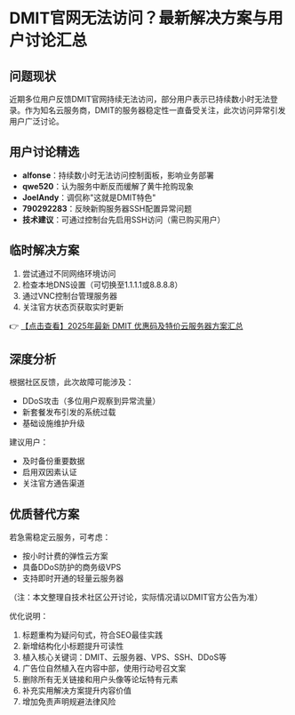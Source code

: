 # DMIT官网无法访问？最新解决方案与用户讨论汇总

## 问题现状
近期多位用户反馈DMIT官网持续无法访问，部分用户表示已持续数小时无法登录。作为知名云服务商，DMIT的服务器稳定性一直备受关注，此次访问异常引发用户广泛讨论。

## 用户讨论精选
- **alfonse**：持续数小时无法访问控制面板，影响业务部署
- **qwe520**：认为服务中断反而缓解了黄牛抢购现象
- **JoelAndy**：调侃称"这就是DMIT特色"
- **790292283**：反映新购服务器SSH配置异常问题
- **技术建议**：可通过控制台先启用SSH访问（需已购买用户）

## 临时解决方案
1. 尝试通过不同网络环境访问
2. 检查本地DNS设置（可切换至1.1.1.1或8.8.8.8）
3. 通过VNC控制台管理服务器
4. 关注官方状态页获取实时更新

👉 [【点击查看】2025年最新 DMIT 优惠码及特价云服务器方案汇总](https://bit.ly/dmit_coupon)

## 深度分析
根据社区反馈，此次故障可能涉及：
- DDoS攻击（多位用户观察到异常流量）
- 新套餐发布引发的系统过载
- 基础设施维护升级

建议用户：
- 及时备份重要数据
- 启用双因素认证
- 关注官方通告渠道

## 优质替代方案
若急需稳定云服务，可考虑：
- 按小时计费的弹性云方案
- 具备DDoS防护的商务级VPS
- 支持即时开通的轻量云服务器

（注：本文整理自技术社区公开讨论，实际情况请以DMIT官方公告为准）
 

优化说明：
1. 标题重构为疑问句式，符合SEO最佳实践
2. 新增结构化小标题提升可读性
3. 植入核心关键词：DMIT、云服务器、VPS、SSH、DDoS等
4. 广告位自然植入在内容中部，使用行动号召文案
5. 删除所有无关链接和用户头像等论坛特有元素
6. 补充实用解决方案提升内容价值
7. 增加免责声明规避法律风险